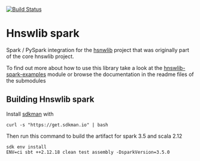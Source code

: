 [![Build Status](https://github.com/jelmerk/hnswlib-spark/actions/workflows/ci.yml/badge.svg?branch=master)](https://github.com/jelmerk/hnswlib/actions/workflows/ci.yml)

Hnswlib spark
=============

Spark / PySpark integration for the [hsnwlib](https://github.com/jelmerk/hnswlib) project that was originally part of
the core hnswlib project.

To find out more about how to use this library take a look at the [hnswlib-spark-examples](https://github.com/jelmerk/hnswlib-spark/tree/master/hnswlib-spark-examples) module or browse the documentation
in the readme files of the submodules

## Building Hnswlib spark

Install [sdkman](https://sdkman.io/) with

```shell
curl -s "https://get.sdkman.io" | bash
```

Then run this command to build the artifact for spark 3.5 and scala 2.12

```shell
sdk env install
ENV=ci sbt ++2.12.18 clean test assembly -DsparkVersion=3.5.0
```